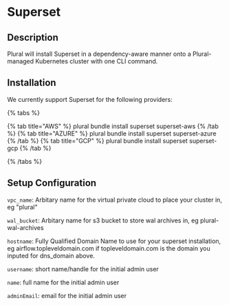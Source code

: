 
# Superset

## Description

Plural will install Superset in a dependency-aware manner onto a Plural-managed Kubernetes cluster with one CLI command.

## Installation

We currently support Superset for the following providers:

{% tabs %}

{% tab title="AWS" %}
plural bundle install superset superset-aws
{% /tab %}
{% tab title="AZURE" %}
plural bundle install superset superset-azure
{% /tab %}
{% tab title="GCP" %}
plural bundle install superset superset-gcp
{% /tab %}

{% /tabs %}

## Setup Configuration

`vpc_name`: Arbitary name for the virtual private cloud to place your cluster in, eg "plural"



`wal_bucket`: Arbitary name for s3 bucket to store wal archives in, eg plural-wal-archives

`hostname`: Fully Qualified Domain Name to use for your superset installation, eg airflow.topleveldomain.com if topleveldomain.com is the domain you inputed for dns_domain above.

`username`: short name/handle for the initial admin user

`name`: full name for the initial admin user

`adminEmail`: email for the initial admin user


